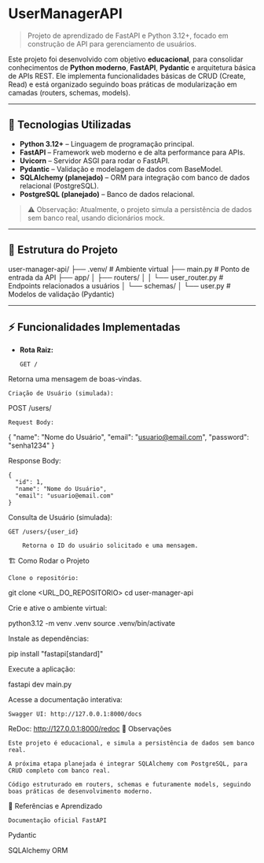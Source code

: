# UserManagerAPI

> Projeto de aprendizado de FastAPI e Python 3.12+, focado em construção de API para gerenciamento de usuários.

Este projeto foi desenvolvido com objetivo **educacional**, para consolidar conhecimentos de **Python moderno**, **FastAPI**, **Pydantic** e arquitetura básica de APIs REST. Ele implementa funcionalidades básicas de CRUD (Create, Read) e está organizado seguindo boas práticas de modularização em camadas (routers, schemas, models).

---

## 🚀 Tecnologias Utilizadas

- **Python 3.12+** – Linguagem de programação principal.
- **FastAPI** – Framework web moderno e de alta performance para APIs.
- **Uvicorn** – Servidor ASGI para rodar o FastAPI.
- **Pydantic** – Validação e modelagem de dados com BaseModel.
- **SQLAlchemy (planejado)** – ORM para integração com banco de dados relacional (PostgreSQL).
- **PostgreSQL (planejado)** – Banco de dados relacional.

> ⚠️ Observação: Atualmente, o projeto simula a persistência de dados sem banco real, usando dicionários mock.

---

## 📁 Estrutura do Projeto

user-manager-api/
├── .venv/ # Ambiente virtual
├── main.py # Ponto de entrada da API
├── app/
│ ├── routers/
│ │ └── user_router.py # Endpoints relacionados a usuários
│ └── schemas/
│ └── user.py # Modelos de validação (Pydantic)


---

## ⚡ Funcionalidades Implementadas

- **Rota Raiz:**
  ```http
  GET /

Retorna uma mensagem de boas-vindas.

    Criação de Usuário (simulada):

POST /users/

    Request Body:

{
  "name": "Nome do Usuário",
  "email": "usuario@email.com",
  "password": "senha1234"
}

Response Body:

    {
      "id": 1,
      "name": "Nome do Usuário",
      "email": "usuario@email.com"
    }

Consulta de Usuário (simulada):

    GET /users/{user_id}

        Retorna o ID do usuário solicitado e uma mensagem.

🏗️ Como Rodar o Projeto

    Clone o repositório:

git clone <URL_DO_REPOSITORIO>
cd user-manager-api

Crie e ative o ambiente virtual:

python3.12 -m venv .venv
source .venv/bin/activate

Instale as dependências:

pip install "fastapi[standard]"

Execute a aplicação:

fastapi dev main.py

Acesse a documentação interativa:

    Swagger UI: http://127.0.0.1:8000/docs

ReDoc: http://127.0.0.1:8000/redoc
📝 Observações

    Este projeto é educacional, e simula a persistência de dados sem banco real.

    A próxima etapa planejada é integrar SQLAlchemy com PostgreSQL, para CRUD completo com banco real.

    Código estruturado em routers, schemas e futuramente models, seguindo boas práticas de desenvolvimento moderno.

📖 Referências e Aprendizado

    Documentação oficial FastAPI

Pydantic

SQLAlchemy ORM
